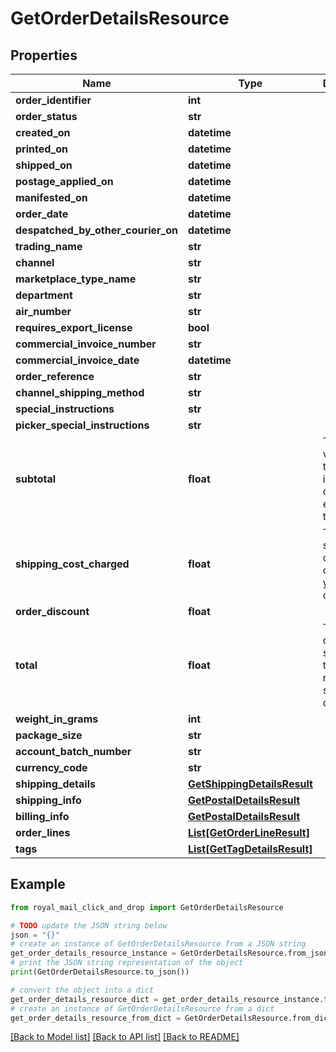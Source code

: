 # GetOrderDetailsResource


## Properties

Name | Type | Description | Notes
------------ | ------------- | ------------- | -------------
**order_identifier** | **int** |  | [optional] 
**order_status** | **str** |  | [optional] 
**created_on** | **datetime** |  | [optional] 
**printed_on** | **datetime** |  | [optional] 
**shipped_on** | **datetime** |  | [optional] 
**postage_applied_on** | **datetime** |  | [optional] 
**manifested_on** | **datetime** |  | [optional] 
**order_date** | **datetime** |  | [optional] 
**despatched_by_other_courier_on** | **datetime** |  | [optional] 
**trading_name** | **str** |  | [optional] 
**channel** | **str** |  | [optional] 
**marketplace_type_name** | **str** |  | [optional] 
**department** | **str** |  | [optional] 
**air_number** | **str** |  | [optional] 
**requires_export_license** | **bool** |  | [optional] 
**commercial_invoice_number** | **str** |  | [optional] 
**commercial_invoice_date** | **datetime** |  | [optional] 
**order_reference** | **str** |  | [optional] 
**channel_shipping_method** | **str** |  | [optional] 
**special_instructions** | **str** |  | [optional] 
**picker_special_instructions** | **str** |  | [optional] 
**subtotal** | **float** | The total value of all the goods in the order, excluding tax | 
**shipping_cost_charged** | **float** | The shipping costs you charged to your customer | 
**order_discount** | **float** |  | 
**total** | **float** | The sum of order subtotal, tax and retail shipping costs | 
**weight_in_grams** | **int** |  | 
**package_size** | **str** |  | [optional] 
**account_batch_number** | **str** |  | [optional] 
**currency_code** | **str** |  | [optional] 
**shipping_details** | [**GetShippingDetailsResult**](GetShippingDetailsResult.md) |  | 
**shipping_info** | [**GetPostalDetailsResult**](GetPostalDetailsResult.md) |  | 
**billing_info** | [**GetPostalDetailsResult**](GetPostalDetailsResult.md) |  | 
**order_lines** | [**List[GetOrderLineResult]**](GetOrderLineResult.md) |  | 
**tags** | [**List[GetTagDetailsResult]**](GetTagDetailsResult.md) |  | [optional] 

## Example

```python
from royal_mail_click_and_drop import GetOrderDetailsResource

# TODO update the JSON string below
json = "{}"
# create an instance of GetOrderDetailsResource from a JSON string
get_order_details_resource_instance = GetOrderDetailsResource.from_json(json)
# print the JSON string representation of the object
print(GetOrderDetailsResource.to_json())

# convert the object into a dict
get_order_details_resource_dict = get_order_details_resource_instance.to_dict()
# create an instance of GetOrderDetailsResource from a dict
get_order_details_resource_from_dict = GetOrderDetailsResource.from_dict(get_order_details_resource_dict)
```
[[Back to Model list]](../README_AUTO.md#documentation-for-models) [[Back to API list]](../README_AUTO.md#documentation-for-api-endpoints) [[Back to README]](../README_AUTO.md)


